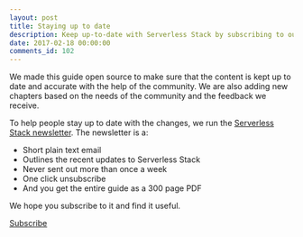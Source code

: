 ```yaml
---
layout: post
title: Staying up to date
description: Keep up-to-date with Serverless Stack by subscribing to our email newsletter.
date: 2017-02-18 00:00:00
comments_id: 102
---
```

We made this guide open source to make sure that the content is kept up to date and accurate with the help of the community. We are also adding new chapters based on the needs of the community and the feedback we receive.

To help people stay up to date with the changes, we run the <a href="{{ site.newsletter_signup_form }}" target="_blank">Serverless Stack newsletter</a>. The newsletter is a:

- Short plain text email
- Outlines the recent updates to Serverless Stack
- Never sent out more than once a week
- One click unsubscribe
- And you get the entire guide as a 300 page PDF

We hope you subscribe to it and find it useful.

<a class="button contact" href="{{ site.newsletter_signup_form }}" target="_blank">Subscribe</a>

